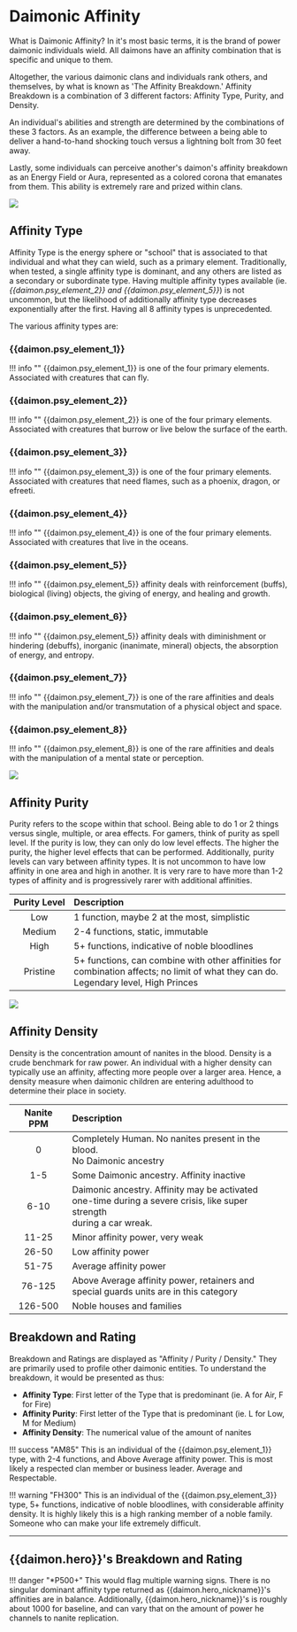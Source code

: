 # Daimonic Affinity
What is Daimonic Affinity?  In it's most basic terms, it is the brand of power daimonic individuals wield.  All daimons have an affinity combination that is specific and unique to them.  

Altogether, the various daimonic clans and individuals rank others, and themselves, by what is known as 'The Affinity Breakdown.'  Affinity Breakdown is a combination of 3 different factors: Affinity Type, Purity, and Density.  

An individual's abilities and strength are determined by the combinations of these 3 factors.  As an example, the difference between a being able to deliver a hand-to-hand shocking touch versus a lightning bolt from 30 feet away.

Lastly, some individuals can perceive another's daimon's affinity breakdown as an Energy Field or Aura, represented as a colored corona that emanates from them.  This ability is extremely rare and prized within clans.

![](../../../assets/divider.png)


## Affinity Type
Affinity Type is the energy sphere or "school" that is associated to that individual and what they can wield, such as a primary element.  Traditionally, when tested, a single affinity type is dominant, and any others are listed as a secondary or subordinate type.   Having multiple affinity types available (ie. *{{daimon.psy_element_2}} and {{daimon.psy_element_5}}*) is not uncommon, but the likelihood of additionally affinity type decreases exponentially after the first.   Having all 8 affinity types is unprecedented.

The various affinity types are:

### {{daimon.psy_element_1}}
!!! info ""
    {{daimon.psy_element_1}} is one of the four primary elements.  Associated with creatures that can fly.

### {{daimon.psy_element_2}}
!!! info ""
    {{daimon.psy_element_2}} is one of the four primary elements.  Associated with creatures that burrow or live below the surface of the earth.

### {{daimon.psy_element_3}}
!!! info ""
    {{daimon.psy_element_3}} is one of the four primary elements.  Associated with creatures that need flames, such as a phoenix, dragon, or efreeti.

### {{daimon.psy_element_4}}
!!! info ""
    {{daimon.psy_element_4}} is one of the four primary elements.  Associated with creatures that live in the oceans.

### {{daimon.psy_element_5}}
!!! info ""
    {{daimon.psy_element_5}} affinity deals with reinforcement (buffs), biological (living) objects, the giving of energy, and healing and growth.

### {{daimon.psy_element_6}}
!!! info ""
    {{daimon.psy_element_5}} affinity deals with diminishment or hindering (debuffs), inorganic (inanimate, mineral) objects, the absorption of energy, and entropy.

### {{daimon.psy_element_7}}
!!! info ""
    {{daimon.psy_element_7}} is one of the rare affinities and deals with the manipulation and/or transmutation of a physical object and space.   

### {{daimon.psy_element_8}}
!!! info ""
    {{daimon.psy_element_8}} is one of the rare affinities and deals with the manipulation of a mental state or perception.

![](../../../assets/divider.png)

## Affinity Purity
Purity refers to the scope within that school.  Being able to do 1 or 2 things versus single, multiple, or area effects.  For gamers, think of purity as spell level.   If the purity is low, they can only do low level effects.  The higher the purity, the higher level effects that can be performed.  Additionally, purity levels can vary between affinity types.   It is not uncommon to have low affinity in one area and high in another.   It is very rare to have more than 1-2 types of affinity and is progressively rarer with additional affinities.

| Purity Level | Description        |
| :----------: | :----------------- |
| Low          | 1 function, maybe 2 at the most, simplistic
| Medium       | 2-4 functions, static, immutable
| High         | 5+ functions, indicative of noble bloodlines
| Pristine     | 5+ functions, can combine with other affinities for <br> combination affects; no limit of what they can do.  <br> Legendary level, High Princes

![](../../../assets/divider.png)

## Affinity Density
Density is the concentration amount of nanites in the blood.  Density is a crude benchmark for raw power.   An individual with a higher density can typically use an affinity, affecting more people over a larger area.   Hence, a density measure when daimonic children are entering adulthood to determine their place in society.

| Nanite PPM  | Description        |
| :---------: | :----------------- |
| 0           | Completely Human. No nanites present in the blood. <br> No Daimonic ancestry
| 1-5         | Some Daimonic ancestry. Affinity inactive
| 6-10        | Daimonic ancestry. Affinity may be activated <br> one-time during a severe crisis, like super strength <br> during a car wreak.
| 11-25       | Minor affinity power, very weak
| 26-50       | Low affinity power
| 51-75       | Average affinity power
| 76-125      | Above Average affinity power, retainers and <br> special guards units are in this category
| 126-500     | Noble houses and families

## Breakdown and Rating
Breakdown and Ratings are displayed as "Affinity / Purity / Density."  They are primarily used to profile other daimonic entities.  To understand the breakdown, it would be presented as thus:

  * **Affinity Type**: First letter of the Type that is predominant (ie. A for Air, F for Fire)
  * **Affinity Purity**: First letter of the Type that is predominant (ie. L for Low, M for Medium)
  * **Affinity Density**: The numerical value of the amount of nanites

!!! success "AM85"
    This is an individual of the {{daimon.psy_element_1}} type, with 2-4 functions, and Above Average affinity power.  This is most likely a respected clan member or business leader.  Average and Respectable.

!!! warning "FH300"
    This is an individual of the {{daimon.psy_element_3}} type, 5+ functions, indicative of noble bloodlines, with considerable affinity density.  It is highly likely this is a high ranking member of a noble family.  Someone who can make your life extremely difficult.

---
## {{daimon.hero}}'s Breakdown and Rating
!!! danger "*P500+"
    This would flag multiple warning signs.  There is no singular dominant affinity type returned as {{daimon.hero_nickname}}'s affinities are in balance.  Additionally, {{daimon.hero_nickname}}'s is roughly about 1000 for baseline, and can vary that on the amount of power he channels to nanite replication.
